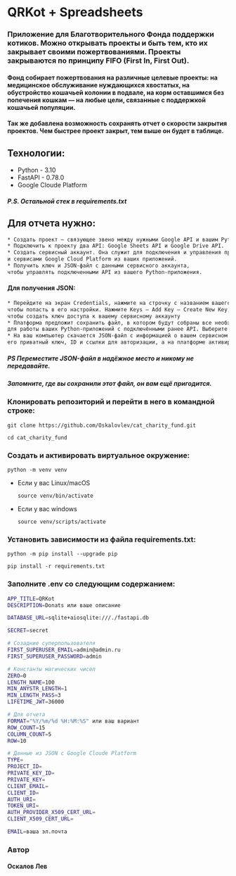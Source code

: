 # QRKot + Spreadsheets

### Приложение для Благотворительного Фонда поддержки котиков. Можно открывать проекты и быть тем, кто их закрывает своими пожертвованиями. Проекты закрываются по принципу FIFO (First In, First Out).
#### Фонд собирает пожертвования на различные целевые проекты: на медицинское обслуживание нуждающихся хвостатых, на обустройство кошачьей колонии в подвале, на корм оставшимся без попечения кошкам — на любые цели, связанные с поддержкой кошачьей популяции.
#### Так же добавлена возможность сохранять отчет о скорости закрытия проектов. Чем быстрее проект закрыт, тем выше он будет в таблице.

## Технологии:

* Python - 3.10
* FastAPI - 0.78.0
* Google Cloude Platform

##### P.S. Остальной стек в requirements.txt

## Для отчета нужно:
```sh
* Создать проект — связующее звено между нужными Google API и вашим Python-приложением.
* Подключить к проекту два API: Google Sheets API и Google Drive API.
* Создать сервисный аккаунт. Она служит для подключения и управления продуктами
и сервисами Google Cloud Platform из ваших приложений.
* Получить ключ и JSON-файл с данными сервисного аккаунта,
чтобы управлять подключенными API из вашего Python-приложения.
```

#### Для получения JSON:
```sh
* Перейдите на экран Credentials, нажмите на строчку с названием вашего сервисного аккаунта,
чтобы попасть в его настройки. Нажмите Keys – Add Key – Create New Key,
чтобы создать ключ доступа к вашему сервисному аккаунту
* Платформа предложит сохранить файл, в котором будут собраны все необходимые данные
для работы ваших Python-приложений с подключёнными ранее API. Выберите формат JSON и нажмите Create
* На ваш компьютер скачается JSON-файл с информацией о вашем сервисном аккаунте,
его приватный ключ, ID и ссылки для авторизации, а на платформе активируется бессрочный ключ
```
##### PS Переместите JSON-файл в надёжное место и никому не передавайте.
##### Запомните, где вы сохранили этот файл, он вам ещё пригодится.


### Клонировать репозиторий и перейти в него в командной строке:

```
git clone https://github.com/Oskalovlev/cat_charity_fund.git
```

```
cd cat_charity_fund
```

### Cоздать и активировать виртуальное окружение:

```
python -m venv venv
```

* Если у вас Linux/macOS

    ```
    source venv/bin/activate
    ```

* Если у вас windows

    ```
    source venv/scripts/activate
    ```

### Установить зависимости из файла requirements.txt:

```
python -m pip install --upgrade pip
```

```
pip install -r requirements.txt
```

### Заполните .env со следующим содержанием:
```sh
APP_TITLE=QRKot
DESCRIPTION=Donats или ваше описание

DATABASE_URL=sqlite+aiosqlite:///./fastapi.db

SECRET=secret

# Созадние суперпользователя
FIRST_SUPERUSER_EMAIL=admin@admin.ru
FIRST_SUPERUSER_PASSWORD=admin

# Константы магических чисел
ZERO=0
LENGTH_NAME=100
MIN_ANYSTR_LENGTH=1
MIN_LENGTH_PASS=3
LIFETIME_JWT=36000

# Для отчета
FORMAT="%Y/%m/%d %H:%M:%S" или ваш вариант
ROW_COUNT=15
COLUMN_COUNT=5
ROW=10

# Данные из JSON c Google Cloude Platform
TYPE=
PROJECT_ID=
PRIVATE_KEY_ID=
PRIVATE_KEY=
CLIENT_EMAIL=
CLIENT_ID=
AUTH_URI=
TOKEN_URI=
AUTH_PROVIDER_X509_CERT_URL=
CLIENT_X509_CERT_URL=

EMAIL=ваша эл.почта
```

### Автор 
#### Оскалов Лев
